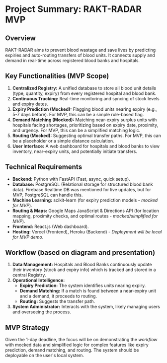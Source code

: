 
# Project Summary: RAKT-RADAR MVP

## Overview
RAKT-RADAR aims to prevent blood wastage and save lives by predicting expiries and auto-routing transfers of blood units. It connects supply and demand in real-time across registered blood banks and hospitals.

## Key Functionalities (MVP Scope)
1.  **Centralized Registry:** A unified database to store all blood unit details (type, quantity, expiry) from every registered hospital and blood bank.
2.  **Continuous Tracking:** Real-time monitoring and syncing of stock levels and expiry dates.
3.  **Expiry Prediction (Mocked):** Flagging blood units nearing expiry (e.g., 5-7 days before). For MVP, this can be a simple rule-based flag.
4.  **Demand Matching (Mocked):** Matching near-expiry surplus units with hospitals facing shortages, prioritizing based on expiry date, proximity, and urgency. For MVP, this can be a simplified matching logic.
5.  **Routing (Mocked):** Suggesting optimal transfer paths. For MVP, this can be a placeholder or a simple distance calculation.
6.  **User Interface:** A web dashboard for hospitals and blood banks to view inventory, near-expiry units, and potentially initiate transfers.

## Technical Requirements
*   **Backend:** Python with FastAPI (Fast, async, quick setup).
*   **Database:** PostgreSQL (Relational storage for structured blood bank data). Firebase Realtime DB was mentioned for live updates, but for MVP, PostgreSQL can handle this.
*   **Machine Learning:** scikit-learn (for expiry prediction models - *mocked for MVP*).
*   **Routing & Maps:** Google Maps JavaScript & Directions API (for location mapping, proximity checks, and optimal routes - *mocked/simplified for MVP*).
*   **Frontend:** React.js (Web dashboard).
*   **Hosting:** Vercel (Frontend), Heroku (Backend) - *Deployment will be local for MVP demo*.

## Workflow (based on diagram and presentation)
1.  **Data Management:** Hospitals and Blood Banks continuously update their inventory (stock and expiry info) which is tracked and stored in a central Registry.
2.  **Operational Intelligence:**
    *   **Expiry Prediction:** The system identifies units nearing expiry.
    *   **Demand Matching:** If a match is found between a near-expiry unit and a demand, it proceeds to routing.
    *   **Routing:** Suggests the transfer path.
3.  **System Administrator:** Interacts with the system, likely managing users and overseeing the process.

## MVP Strategy
Given the 1-day deadline, the focus will be on demonstrating the *workflow* with mocked data and simplified logic for complex features like expiry prediction, demand matching, and routing. The system should be deployable on the user's local system.

